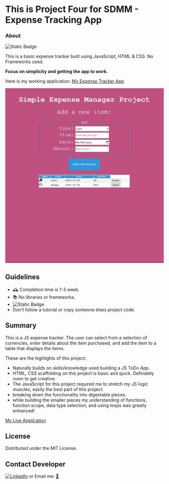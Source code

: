 This is Project Four for SDMM - Expense Tracking App
============================
### About
![Static Badge](https://img.shields.io/badge/Create-have_fun-blue)

This is a basic expense tracker built using JavaScript, HTML & CSS.
No Frameworks used.

**Focus on simplicity and getting the app to work.**

Here is my working application:  [My Expense Tracker App](https://erickarodom.github.io/JSExpenseTrackerApp/)

![App Screenshot](./images/screenshot.jpg)


 ## Guidelines
 - 🕰 Completion time is 1-3 week.
 - 📚 No libraries or frameworks.
 - ![Static Badge](https://img.shields.io/badge/Trust_and_challenge-yourself-blue)
 -  Don't follow a tutorial or copy someone elses project code.


## Summary
This is a JS expense tracker. The user can select from a selection of currencies, enter details about the item purchased, and add the item to a table that displays the items.

These are the highlights of this project: 
- Naturally builds on skills/knowledge used building a JS ToDo App.
- HTML, CSS scaffolding on this project is basic and quick.  Definately room to get creative.
- The JavaScript for this project required me to stretch my JS logic muscles, easily the best part of this project:
 - breaking down the functionality into digestable pieces.
 - while building the smaller pieces my understanding of functions, function scope, data type selection, and using loops was greatly enhanced!

[My Live Application](https://erickarodom.github.io/JSExpenseTrackerApp/)

## License
Distributed under the MIT License.

## Contact Developer
[![LinkedIn][linkedin-shield]][linkedin-url]   or  Email me: <a href="mailto:ericka.r.odom@gmail.com">📧</a>



[//]: # (Just testing writing comments?)


[linkedin-shield]: <https://img.shields.io/badge/-LinkedIn-black.svg?style=for-the-badge&logo=linkedin&colorB=555>
[linkedin-url]: https://linkedin.com/in/ericka-odom

  
   
 











